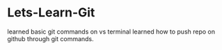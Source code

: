 # Lets-Learn-Git
learned basic git commands on vs terminal 
learned how to push repo on github through git commands.
